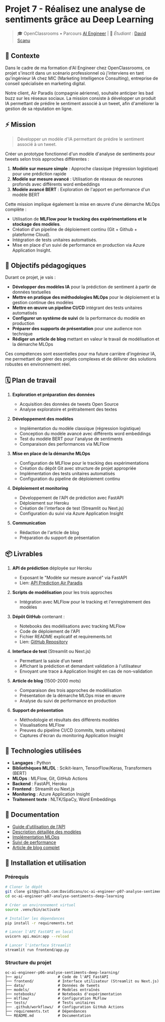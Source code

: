 # Projet 7 - Réalisez une analyse de sentiments grâce au Deep Learning

> 🎓 OpenClassrooms • Parcours [AI Engineer](https://openclassrooms.com/fr/paths/795-ai-engineer) | 👋 *Étudiant* : [David Scanu](https://www.linkedin.com/in/davidscanu14/)

## 📝 Contexte
Dans le cadre de ma formation d'AI Engineer chez OpenClassrooms, ce projet s'inscrit dans un scénario professionnel où j'interviens en tant qu'ingénieur IA chez MIC (Marketing Intelligence Consulting), entreprise de conseil spécialisée en marketing digital.

Notre client, Air Paradis (compagnie aérienne), souhaite anticiper les bad buzz sur les réseaux sociaux. La mission consiste à développer un produit IA permettant de prédire le sentiment associé à un tweet, afin d'améliorer la gestion de sa réputation en ligne.

## ⚡ Mission

> Développer un modèle d'IA permettant de prédire le sentiment associé à un tweet.

Créer un prototype fonctionnel d'un modèle d'analyse de sentiments pour tweets selon trois approches différentes :

1. **Modèle sur mesure simple** : Approche classique (régression logistique) pour une prédiction rapide
2. **Modèle sur mesure avancé** : Utilisation de réseaux de neurones profonds avec différents word embeddings
3. **Modèle avancé BERT** : Exploration de l'apport en performance d'un modèle BERT

Cette mission implique également la mise en œuvre d'une démarche MLOps complète :

- Utilisation de **MLFlow pour le tracking des expérimentations et le stockage des modèles**.
- Création d'un pipeline de déploiement continu (Git + Github + plateforme Cloud).
- Intégration de tests unitaires automatisés.
- Mise en place d'un suivi de performance en production via Azure Application Insight.

## 🎯 Objectifs pédagogiques

Durant ce projet, je vais :

- **Développer des modèles IA** pour la prédiction de sentiment à partir de données textuelles
- **Mettre en pratique des méthodologies MLOps** pour le déploiement et la gestion continue des modèles
- **Mettre en œuvre un pipeline CI/CD** intégrant des tests unitaires automatisés
- **Configurer un système de suivi** de la performance du modèle en production
- **Préparer des supports de présentation** pour une audience non technique
- **Rédiger un article de blog** mettant en valeur le travail de modélisation et la démarche MLOps

Ces compétences sont essentielles pour ma future carrière d'ingénieur IA, me permettant de gérer des projets complexes et de délivrer des solutions robustes en environnement réel.

## 🗓️ Plan de travail

1. **Exploration et préparation des données**
   - Acquisition des données de tweets Open Source
   - Analyse exploratoire et prétraitement des textes

2. **Développement des modèles**
   - Implémentation du modèle classique (régression logistique)
   - Conception du modèle avancé avec différents word embeddings
   - Test du modèle BERT pour l'analyse de sentiments
   - Comparaison des performances via MLFlow

3. **Mise en place de la démarche MLOps**
   - Configuration de MLFlow pour le tracking des expérimentations
   - Création du dépôt Git avec structure de projet appropriée
   - Implémentation des tests unitaires automatisés
   - Configuration du pipeline de déploiement continu

4. **Déploiement et monitoring**
   - Développement de l'API de prédiction avec FastAPI
   - Déploiement sur Heroku
   - Création de l'interface de test (Streamlit ou Next.js)
   - Configuration du suivi via Azure Application Insight

5. **Communication**
   - Rédaction de l'article de blog
   - Préparation du support de présentation

## 📦 Livrables

1. **API de prédiction** déployée sur Heroku
   - Exposant le "Modèle sur mesure avancé" via FastAPI
   - Lien: [API Prediction Air Paradis](https://lien-vers-api.herokuapp.com)

2. **Scripts de modélisation** pour les trois approches
   - Intégration avec MLFlow pour le tracking et l'enregistrement des modèles

3. **Dépôt GitHub** contenant :
   - Notebooks des modélisations avec tracking MLFlow
   - Code de déploiement de l'API
   - Fichier README explicatif et requirements.txt
   - Lien: [GitHub Repository](https://github.com/DavidScanu/oc-ai-engineer-p06-analyse-sentiments-deep-learning/)

4. **Interface de test** (Streamlit ou Next.js)
   - Permettant la saisie d'un tweet
   - Affichant la prédiction et demandant validation à l'utilisateur
   - Envoyant une trace à Application Insight en cas de non-validation

5. **Article de blog** (1500-2000 mots)
   - Comparaison des trois approches de modélisation
   - Présentation de la démarche MLOps mise en œuvre
   - Analyse du suivi de performance en production

6. **Support de présentation**
   - Méthodologie et résultats des différents modèles
   - Visualisations MLFlow
   - Preuves du pipeline CI/CD (commits, tests unitaires)
   - Captures d'écran du monitoring Application Insight

## 🔧 Technologies utilisées

- **Langages** : Python
- **Bibliothèques ML/DL** : Scikit-learn, TensorFlow/Keras, Transformers (BERT)
- **MLOps** : MLFlow, Git, GitHub Actions
- **Backend** : FastAPI, Heroku
- **Frontend** : Streamlit ou Next.js
- **Monitoring** : Azure Application Insight
- **Traitement texte** : NLTK/SpaCy, Word Embeddings

## 📃 Documentation

- [Guide d'utilisation de l'API](docs/api_guide.md)
- [Description détaillée des modèles](docs/models.md)
- [Implémentation MLOps](docs/mlops.md)
- [Suivi de performance](docs/monitoring.md)
- [Article de blog complet](docs/blog_post.md)

## 🔄 Installation et utilisation

### Prérequis

```bash
# Cloner le dépôt
git clone git@github.com:DavidScanu/oc-ai-engineer-p07-analyse-sentiments-deep-learning.git
cd oc-ai-engineer-p07-analyse-sentiments-deep-learning

# Créer un environnement virtuel 
source .venv/bin/activate

# Installer les dépendances
pip install -r requirements.txt

# Lancer l'API FastAPI en local
uvicorn api.main:app --reload

# Lancer l'interface Streamlit
streamlit run frontend/app.py
```

### Structure du projet
```
oc-ai-engineer-p06-analyse-sentiments-deep-learning/
├── api/                # Code de l'API FastAPI
├── frontend/           # Interface utilisateur (Streamlit ou Next.js)
├── data/               # Données de tweets
├── models/             # Modèles entraînés
├── notebooks/          # Notebooks d'expérimentation
├── mlflow/             # Configuration MLFlow
├── tests/              # Tests unitaires
├── .github/workflows/  # Configuration GitHub Actions
├── requirements.txt    # Dépendances
└── README.md           # Documentation
```
